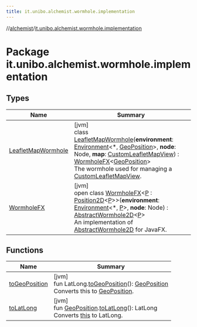 ```yaml
---
title: it.unibo.alchemist.wormhole.implementation
---
```

//[alchemist](../../index.html)/[it.unibo.alchemist.wormhole.implementation](index.html)



# Package it.unibo.alchemist.wormhole.implementation



## Types


| Name | Summary |
|---|---|
| [LeafletMapWormhole](-leaflet-map-wormhole/index.html) | [jvm]<br>class [LeafletMapWormhole](-leaflet-map-wormhole/index.html)(**environment**: [Environment](../it.unibo.alchemist.model.interfaces/-environment/index.html)<*, [GeoPosition](../it.unibo.alchemist.model.interfaces/-geo-position/index.html)>, **node**: Node, **map**: [CustomLeafletMapView](../it.unibo.alchemist.boundary/-custom-leaflet-map-view/index.html)) : [WormholeFX](-wormhole-f-x/index.html)<[GeoPosition](../it.unibo.alchemist.model.interfaces/-geo-position/index.html)> <br>The wormhole used for managing a [CustomLeafletMapView](../it.unibo.alchemist.boundary/-custom-leaflet-map-view/index.html). |
| [WormholeFX](-wormhole-f-x/index.html) | [jvm]<br>open class [WormholeFX](-wormhole-f-x/index.html)<[P](-wormhole-f-x/index.html) : [Position2D](../it.unibo.alchemist.model.interfaces/-position2-d/index.html)<[P](-wormhole-f-x/index.html)>>(**environment**: [Environment](../it.unibo.alchemist.model.interfaces/-environment/index.html)<*, [P](-wormhole-f-x/index.html)>, **node**: Node) : [AbstractWormhole2D](../it.unibo.alchemist.boundary.wormhole.implementation/-abstract-wormhole2-d/index.html)<[P](-wormhole-f-x/index.html)> <br>An implementation of [AbstractWormhole2D](../it.unibo.alchemist.boundary.wormhole.implementation/-abstract-wormhole2-d/index.html) for JavaFX. |


## Functions


| Name | Summary |
|---|---|
| [toGeoPosition](to-geo-position.html) | [jvm]<br>fun LatLong.[toGeoPosition](to-geo-position.html)(): [GeoPosition](../it.unibo.alchemist.model.interfaces/-geo-position/index.html)<br>Converts this to [GeoPosition](../it.unibo.alchemist.model.interfaces/-geo-position/index.html). |
| [toLatLong](to-lat-long.html) | [jvm]<br>fun [GeoPosition](../it.unibo.alchemist.model.interfaces/-geo-position/index.html).[toLatLong](to-lat-long.html)(): LatLong<br>Converts [this](../it.unibo.alchemist.model.interfaces/-geo-position/index.html) to LatLong. |

